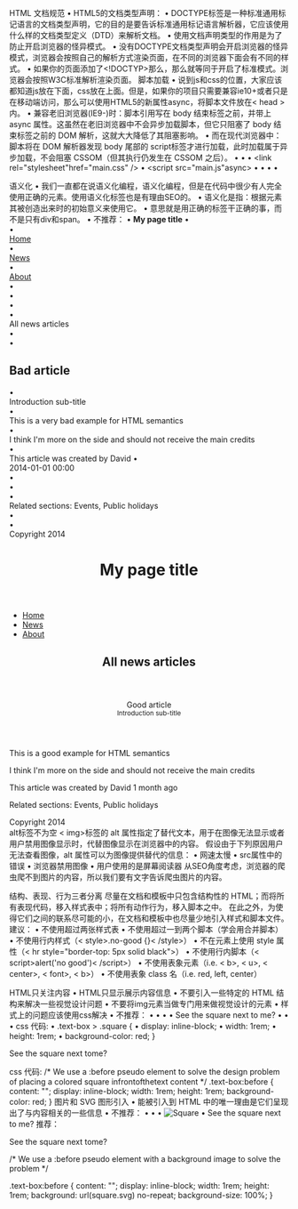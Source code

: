 HTML
文档规范
•	HTML5的文档类型声明：<!DOCTYPE html>
•	DOCTYPE标签是一种标准通用标记语言的文档类型声明，它的目的是要告诉标准通用标记语言解析器，它应该使用什么样的文档类型定义（DTD）来解析文档。
•	使用文档声明类型的作用是为了防止开启浏览器的怪异模式。
•	没有DOCTYPE文档类型声明会开启浏览器的怪异模式，浏览器会按照自己的解析方式渲染页面，在不同的浏览器下面会有不同的样式。
•	如果你的页面添加了<!DOCTYP>那么，那么就等同于开启了标准模式。浏览器会按照W3C标准解析渲染页面。
脚本加载
•	说到js和css的位置，大家应该都知道js放在下面，css放在上面。但是，如果你的项目只需要兼容ie10+或者只是在移动端访问，那么可以使用HTML5的新属性async，将脚本文件放在< head >内。
•	兼容老旧浏览器(IE9-)时：脚本引用写在 body 结束标签之前，并带上 async 属性。这虽然在老旧浏览器中不会异步加载脚本，但它只阻塞了 body 结束标签之前的 DOM 解析，这就大大降低了其阻塞影响。
•	而在现代浏览器中：脚本将在 DOM 解析器发现 body 尾部的 script标签才进行加载，此时加载属于异步加载，不会阻塞 CSSOM（但其执行仍发生在 CSSOM 之后）。
•	<html>
•		<head>
•			<link rel="stylesheet"href="main.css" />
•			<script src="main.js"async></script>
•	    </head>
•	    <body>
•			<!-- body goes here -->
•		</body>
</html>
语义化
•	我们一直都在说语义化编程，语义化编程，但是在代码中很少有人完全使用正确的元素。使用语义化标签也是有理由SEO的。
•	语义化是指：根据元素其被创造出来时的初始意义来使用它。
•	意思就是用正确的标签干正确的事，而不是只有div和span。
•	不推荐：
•	<b>My page title</b>
•	<div class="top-navigation">
•		<div class="nav-item"><a href="#home">Home</a></div>
•		<div class="nav-item"><a href="#news">News</a></div>
•		<div class="nav-item"><a href="#about">About</a></div>
•	</div>
•	<div class="news-page">
•		<div class="page-section news">
•			<div class="title">All news articles</div>
•			<div class="news-article">
•				<h2>Bad article</h2>
•				<div class="intro">Introduction sub-title</div>
•				<div class="content">This is a very bad example for HTML semantics</div>
•				<div class="article-side-notes">I think I'm more on the side and should not receive the main credits</div>
•				<div class="article-foot-notes">This article was created by David 
•					<div class="time">2014-01-01 00:00</div>
•				</div>
•			</div>
•			<div class="section-footer">Related sections: Events, Public holidays</div>
•		</div>
•	</div>
<div class="page-footer">Copyright 2014</div>
<!-- The page header should go into a header element -->
<header>
	<!-- As this title belongs to the page structure it's a heading and h1 should be used -->
	<h1>My page title</h1>
</header>
<!-- All navigation should go into a nav element -->
<nav class="top-navigation">
	<!-- A listing of elements should always go to UL (OL for ordered listings) -->
	<ul>
		<li class="nav-item"><a href="#home">Home</a></li>
		<li class="nav-item"><a href="#news">News</a></li>
		<li class="nav-item"><a href="#about">About</a></li>
	</ul>
</nav>
<!-- The main part of the page should go into a main element (also use role="main" for accessibility) -->
<main class="news-page" role="main">
	<!-- A section of a page should go into a section element. Divide a page into sections with semantic elements. -->
	<section class="page-section news">
		<!-- A section header should go into a section element -->
		<header>
			<!-- As a page section belongs to the page structure heading elements should be used (in this case h2) -->
			<h2 class="title">All news articles</h2>
		</header>
		<!-- If a section / module can be seen as an article (news article, blog entry,products teaser, any other re-usable module / section that can occur multiple times on a page) a article element should be used -->         
		<article class="news-article">
			<!-- An article can contain a header that contains the summary / introduction information of the article -->
			<header>
				<!-- As a article title does not belong to the overall page structure there should not be any heading tag! -->
				<div class="article-title">Good article</div>
				<!-- Small can optionally be used to reduce importance -->
				<small class="intro">Introduction sub-title</small>
			</header>
			<!-- For the main content in a section or article there is no semantic element -->
			<div class="content">
				<p>This is a good example for HTML semantics</p>
			</div>
			<!-- For content that is represented as side note or less important information in a given context use aside -->
			<aside class="article-side-notes">
				<p>I think I'm more on the side and should not receive the main credits</p>
			</aside>
			<!-- Articles can also contain footers. If you have footnotes for an article place them into a footer element -->
			<footer class="article-foot-notes">
				<!-- The time element can be used to annotate a timestamp. Use the datetime attribute to specify ISO time while the actual text in the time element can also be more human readable / relative -->
				<p>This article was created by David <time datetime="2014-01-01 00:00" class="time">1 month ago</time></p>
			</footer>
		</article>
		<!-- In a section, footnotes or similar information can also go into a footer element -->
		<footer class="section-footer">
			<p>Related sections: Events, Public holidays</p>
		</footer>
	</section>
</main>
<!-- Your page footer should go into a global footer element -->
<footer class="page-footer">Copyright 2014</footer>
alt标签不为空
< img>标签的 alt 属性指定了替代文本，用于在图像无法显示或者用户禁用图像显示时，代替图像显示在浏览器中的内容。
假设由于下列原因用户无法查看图像，alt 属性可以为图像提供替代的信息：
•	网速太慢
•	src属性中的错误
•	浏览器禁用图像
•	用户使用的是屏幕阅读器
从SEO角度考虑，浏览器的爬虫爬不到图片的内容，所以我们要有文字告诉爬虫图片的内容。

结构、表现、行为三者分离
尽量在文档和模板中只包含结构性的 HTML；而将所有表现代码，移入样式表中；将所有动作行为，移入脚本之中。
在此之外，为使得它们之间的联系尽可能的小，在文档和模板中也尽量少地引入样式和脚本文件。
建议：
•	不使用超过两张样式表
•	不使用超过一到两个脚本（学会用合并脚本）
•	不使用行内样式（< style>.no-good {}< /style>）
•	不在元素上使用 style 属性（< hr style="border-top: 5px solid black">）
•	不使用行内脚本（< script>alert('no good')< /script>）
•	不使用表象元素（i.e. < b>, < u>, < center>, < font>, < b>）
•	不使用表象 class 名（i.e. red, left, center）

HTML只关注内容
•	HTML只显示展示内容信息
•	不要引入一些特定的 HTML 结构来解决一些视觉设计问题
•	不要将img元素当做专门用来做视觉设计的元素
•	样式上的问题应该使用css解决
•	不推荐：
•	<!-- We should not introduce an additional element just to solve a design problem  -->
•	<span class="text-box">
•		<span class="square"></span>
•			See the square next to me?
•	</span>
•	
•	css 代码:
•	.text-box > .square {
•		display: inline-block;
•		width: 1rem;
•		height: 1rem;
•		background-color: red;
}
<!-- That's clean markup! -->
<span class="text-box">
	See the square next tome?
</span>


css 代码:
/* We use a :before pseudo element to solve the design problem of placing a colored square infrontofthetext content */
.text-box:before {
	content: "";
	display: inline-block;
	width: 1rem;
	height: 1rem;
	background-color: red;
}
图片和 SVG 图形引入
•	能被引入到 HTML 中的唯一理由是它们呈现出了与内容相关的一些信息
•	不推荐：
•	<!-- Content images should never be used for design elements!  -->
•	<span class="text-box">
•	   <img src="square.svg" alt="Square" />
•		See the square next to me?
</span>
推荐：
<!-- That's clean markup! -->
<span class="text-box">
  See the square next tome?
</span>

/* We use a :before pseudo element with a
background image to solve the problem */

.text-box:before {
  	content: "";
	display: inline-block;
	width: 1rem;
	height: 1rem;
	background: url(square.svg) no-repeat;
	background-size: 100%;
}




